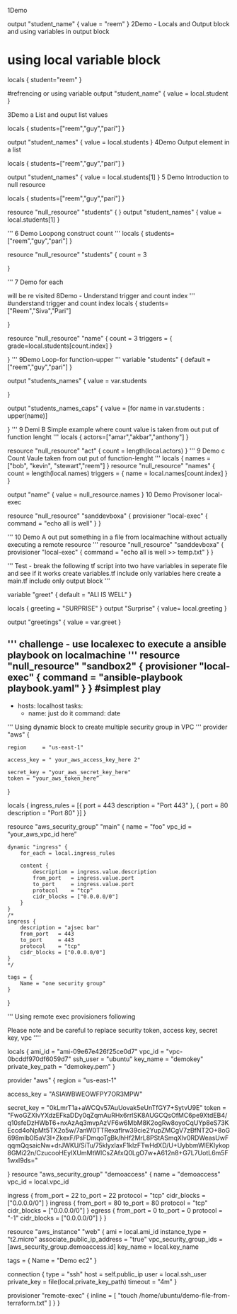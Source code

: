 1Demo

output "student_name" {
    value = "reem"
}
2Demo - Locals and Output block and using variables in output block

# using local variable block 
locals {
  student="reem"
}

#refrencing or using variable 
output "student_name" {
    value = local.student
}


3Demo a List and ouput list values

locals {
  students=["reem","guy","pari"]
}

output "student_names" {
    value = local.students
}
4Demo Output element in a list

locals {
  students=["reem","guy","pari"]
}

output "student_names" {
    value = local.students[1]
}
5 Demo Introduction to null resource

locals {
  students=["reem","guy","pari"]
}

resource "null_resource" "students" {
}
output "student_names" {
    value = local.students[1]
}

'''
6 Demo Loopong construct count
'''
locals {
  students=["reem","guy","pari"]
}

resource "null_resource" "students" {
  count = 3

}

'''
7 Demo for each

will be re visited 
8Demo - Understand trigger and count index
'''
#understand trigger and count index 
locals {
  students=["Reem","Siva","Pari"]

}

resource "null_resource" "name" {
    count = 3
    triggers = {
        grade=local.students[count.index]
    }
  
}
'''
9Demo Loop-for function-upper
'''
variable "students" {
  default = ["reem","guy","pari"] 
}

output "students_names" {
    value = var.students
  
}

output "students_names_caps" {
    value = [for name in var.students : upper(name)]
  
}
'''
9 Demi B Simple example where count value is taken from out put of function lenght
'''
locals {
  actors=["amar","akbar","anthony"]
}

resource "null_resource" "act" {
  count = length(local.actors)
}
'''
9 Demo c Count Vaule taken from out put of function-lenght
'''
locals {
  names = ["bob", "kevin", "stewart","reem"]
}
resource "null_resource" "names" {
  count = length(local.names)
  triggers = {
    name = local.names[count.index]
  }
}

output "name" {
  value = null_resource.names
}
10 Demo Provisoner local-exec


resource "null_resource" "sanddevboxa" {
  provisioner "local-exec" {
    command = "echo all is well"
  }
}

'''
10 Demo A out put something in a file from localmachine without actually executing a remote resource
'''
resource "null_resource" "sanddevboxa" {
  provisioner "local-exec" {
    command = "echo all is well >> temp.txt"
  }
}

'''
Test - break the following tf script into two have variables in seperate file and see if it works
create variables.tf include only variables here
create a main.tf include only output block
'''

variable "greet" {
  default = "ALl IS WELL"
}

locals {
  greeting = "SURPRISE"
}
output "Surprise" {
    value= local.greeting
}

output "greetings" {
  value = var.greet
}

'''
challenge - use localexec to execute a ansible playbook on localmachine
'''
resource "null_resource" "sandbox2" {
  provisioner "local-exec" {
    command = "ansible-playbook playbook.yaml"
  }
}
#simplest play
---
- hosts: localhost
  tasks:
  - name: just do it
    command: date

'''
Using dynamic block to create multiple security group in VPC
'''
provider "aws" {
	
	region     = "us-east-1"

	access_key = " your_aws_access_key_here 2"

	secret_key = "your_aws_secret_key_here"
	token = “your_aws_token_here”
}

locals {
	ingress_rules = [{
		port        = 443
		description = "Port 443"
	},
	{
		port        = 80
		description = "Port 80"
	}]
}

resource "aws_security_group" "main" {
	name   = "foo"
	vpc_id = “your_aws_vpc_id here”

	dynamic "ingress" {
		for_each = local.ingress_rules

		content {
			description = ingress.value.description
			from_port   = ingress.value.port
			to_port     = ingress.value.port
			protocol    = "tcp"
			cidr_blocks = ["0.0.0.0/0"]
		}
	}
	/*
	ingress {
		description = "ajsec bar"
		from_port   = 443
		to_port     = 443
		protocol    = "tcp"
		cidr_blocks = ["0.0.0.0/0"]
	}
	*/

	tags = {
		Name = "one security group"
	}
}

'''
Using remote exec provisioners following

Please note and be careful to replace
security token, access key, secret key, vpc
''''

locals {
  ami_id = "ami-09e67e426f25ce0d7"
  vpc_id = "vpc-0bcddf970df6059d7"
  ssh_user = "ubuntu"
  key_name = "demokey"
  private_key_path = "demokey.pem"
}

provider "aws" {
region     = "us-east-1" 
 
access_key = "ASIAWBWEOWFPY7OR3MPW" 
 
secret_key = "0kLmrT1a+aWCQv57AuUovak5eUnTfGY7+SytvU9E" 
token = "FwoGZXIvYXdzEFkaDDy0qZqmAuRHx6rrlSK8AUGCQsOfMC6pe9XtdEB4/q10sfeDzHWbT6+nxAzAq3mvpAzVF6w6MbM8K2ogRw8oyoCqUYp8eS73KEccd4oNpMt5TX2o5w/7anW0TTRexaflrw39cie2YupZMCgV7zBfNT2O+8oG698mlb0l5aV3I+ZkexF/PsFDmqoTgBk/hHf2MrL8PStASmqXlv0RDWeasUwFqqmQqsaicNw+drJWKU/SiTu/75klyxIaxF1klzFTwHdXD/U+UybbmWlEKIykop8GMi22n/CzucooHEyIXUmMtWlCsZAfxQ0LgO7w+A612n8+G7L7UotL6m5F1wxl9ds="

}
resource "aws_security_group" "demoaccess" {
	name   = "demoaccess"
	vpc_id = local.vpc_id

  ingress {
		from_port   = 22
		to_port     = 22
		protocol    = "tcp"
		cidr_blocks = ["0.0.0.0/0"]
	}
  ingress {
		from_port   = 80
		to_port     = 80
		protocol    = "tcp"
		cidr_blocks = ["0.0.0.0/0"]
	}
  egress {
		from_port   = 0
		to_port     = 0
		protocol    = "-1"
		cidr_blocks = ["0.0.0.0/0"]
	}
}

resource "aws_instance" "web" {
  ami = local.ami_id
  instance_type = "t2.micro"
  associate_public_ip_address = "true"
  vpc_security_group_ids =[aws_security_group.demoaccess.id]
  key_name = local.key_name

  tags = {
    Name = "Demo ec2"
  }

  connection {
    type = "ssh"
    host = self.public_ip
    user = local.ssh_user
    private_key = file(local.private_key_path)
    timeout = "4m"
  }

  provisioner "remote-exec" {
    inline = [
      "touch /home/ubuntu/demo-file-from-terraform.txt"
    ]
  }
}
